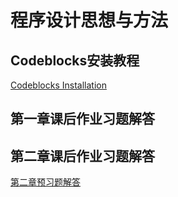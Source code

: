 # 程序设计思想与方法
## Codeblocks安装教程
   [Codeblocks Installation]()
## 第一章课后作业习题解答
## 第二章课后作业习题解答
   [第二章预习题解答](https://github.com/longsjtu/FAQ/blob/Programming---ideas-and-methods/Chapter2/Preview%20homework)

